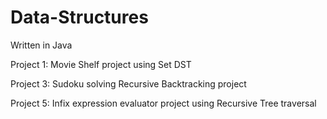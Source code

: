 # Data-Structures
Written in Java

Project 1: Movie Shelf project using Set DST

Project 3: Sudoku solving Recursive Backtracking project

Project 5: Infix expression evaluator project using Recursive Tree traversal
